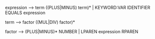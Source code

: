 expression --> term ((PLUS|MINUS) term)\* | KEYWORD:VAR IDENTIFIER EQUALS expression

term --> factor ((MUL|DIV) factor)\*

factor --> (PLUS|MINUS)\* NUMBER | LPAREN expression RPAREN

